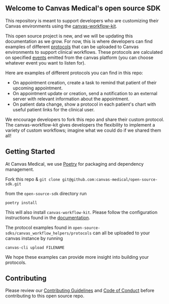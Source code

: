 ## Welcome to Canvas Medical's open source SDK

This repository is meant to support developers who are customizing their Canvas environments using the [canvas-workflow-kit](https://docs.canvasmedical.com/docs/sdk-quickstart).

This open source project is new, and we will be updating this documentation as we grow.
For now, this is where developers can find examples of different [protocols](https://docs.canvasmedical.com/docs/canvas-cli#upload) that can be uploaded to Canvas environments to support clinical workflows. These protocols are calculated on specified [events](https://docs.canvasmedical.com/docs/event-types) emitted from the canvas platform (you can choose whatever event you want to listen for).

Here are examples of different protocols you can find in this repo:

- On appointment creation, create a task to remind that patient of their upcoming appointment.
- On appointment update or creation, send a notification to an external server with relevant information about the appointment.
- On patient data change, show a protocol in each patient's chart with useful patient links for the clinical user.

We encourage developers to fork this repo and share their custom protocol. The canvas-workflow-kit gives developers the flexibility to implement a variety of custom workflows; imagine what we could do if we shared them all!

## Getting Started

At Canvas Medical, we use [Poetry](https://python-poetry.org/) for packaging and dependency management.

Fork this repo & `git clone git@github.com:canvas-medical/open-source-sdk.git`

from the `open-source-sdk` directory run

```
poetry install
```

This will also install `canvas-workflow-kit`. Please follow the configuration instructions found in the [documentation](https://docs.canvasmedical.com/docs/canvas-cli#settings).

The protocol examples found in `open-source-sdks/canvas_workflow_helpers/protocols` can all be uploaded to your canvas instance by running

```
canvas-cli upload FILENAME
```

We hope these examples can provide more insight into building your protocols.

## Contributing

Please review our [Contributing Guidelines](https://github.com/canvas-medical/open-source-sdk/blob/main/CONTRIBUTING.md) and [Code of Conduct](https://github.com/canvas-medical/open-source-sdk/blob/main/CODE_OF_CONDUCT.md) before contributing to this open source repo.
